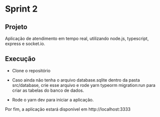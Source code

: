 # Sprint 2

## Projeto 

Aplicação de atendimento em tempo real, utilizando node.js, typescript, express e socket.io.

## Execução

* Clone o repositório

* Caso ainda não tenha o arquivo database.sqlite dentro da pasta src/database, crie esse arquivo e rode yarn typeorm migration:run para criar as tabelas do banco de dados.

* Rode o yarn dev para iniciar a aplicação.

Por fim, a aplicação estará disponível em http://localhost:3333
